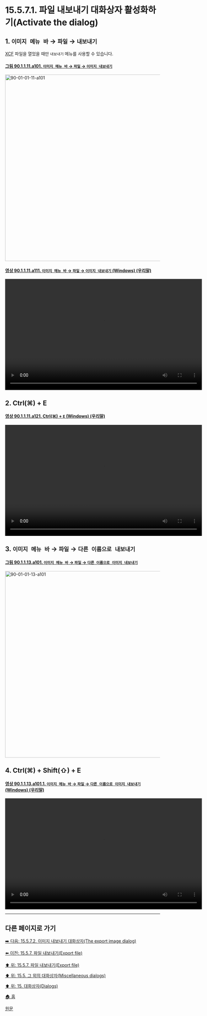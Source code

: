 # 15.5.7.1. 파일 내보내기 대화상자 활성화하기(Activate the dialog)

<a id="15-05-07-01-s1"></a>

## 1. `이미지 메뉴 바` → `파일` → `내보내기`
[XCF](./19-glossaryx-xcf.md) 파일을 열었을 때만 `내보내기` 메뉴를 사용할 수 있습니다.

<a id="90-01-01-11-a101"></a>

#### [그림 90.1.1.11.a101. `이미지 메뉴 바` → `파일` → `이미지 내보내기`](./90-01-01-11-export.md#90-01-01-11-a101)
<img width="980" height="605" alt="90-01-01-11-a101" src="https://github.com/user-attachments/assets/9c3d53d2-569e-471d-a5af-910f5620d7e9" />

<a id="90-01-01-11-a111"></a>

#### [영상 90.1.1.11.a111. `이미지 메뉴 바` → `파일` → `이미지 내보내기` (Windows) (우리말)](./90-01-01-11-export.md#90-01-01-11-a111)
<video controls="controls" width="640" height="360" src="https://github.com/user-attachments/assets/d0ce1bb8-9f49-4d6f-901d-8b571b876728"></video>

<a id="15-05-07-01-s2"></a>

## 2. Ctrl(⌘) + E

<a id="90-01-01-11-a121"></a>

#### [영상 90.1.1.11.a121. Ctrl(⌘) + `E` (Windows) (우리말)](./90-01-01-11-export.md#90-01-01-11-a121)
<video controls="controls" width="640" height="360" src="https://github.com/user-attachments/assets/c6fd6717-ed61-433d-8f72-1c9b01258a0c"></video>

<a id="15-05-07-01-s3"></a>

## 3. `이미지 메뉴 바` → `파일` → `다른 이름으로 내보내기`

<a id="90-01-01-13-a101"></a>

#### [그림 90.1.1.13.a101. `이미지 메뉴 바` → `파일` → `다른 이름으로 이미지 내보내기`](./90-01-01-13-export_as.md#90-01-01-13-a101)
<img width="980" height="605" alt="90-01-01-13-a101" src="https://github.com/user-attachments/assets/7efc670d-3cd3-44fc-b9e2-b3331f261585" />

<a id="15-05-07-01-s4"></a>

## 4. Ctrl(⌘) + Shift(⇧) + E

<a id="90-01-01-13-a101-01"></a>

#### [영상 90.1.1.13.a101.1. `이미지 메뉴 바` → `파일` → `다른 이름으로 이미지 내보내기` (Windows) (우리말)](./90-01-01-13-export_as.md#90-01-01-13-a101-01)
<video controls="controls" width="640" height="360" src="https://github.com/user-attachments/assets/2b0b4cbd-1730-4881-a9f6-075f02037f71"></video>

***

## 다른 페이지로 가기

[➡️ 다음: 15.5.7.2. 이미지 내보내기 대화상자(The export image dialog)](./15-05-07-02-the_export_image_dialog.md)

[⬅️ 이전: 15.5.7. 파일 내보내기(Export file)](./15-05-07-00-export-file.md)

[⬆️ 위: 15.5.7. 파일 내보내기(Export file)](./15-05-07-00-export-file.md)

[⬆️ 위: 15.5. 그 외의 대화상자(Miscellaneous dialogs)](./15-05-00-miscellaneous-dialogs.md)

[⬆️ 위: 15. 대화상자(Dialogs)](./15-00-dialogs.md)

[🏠 홈](./00-home.md)

[원문](https://docs.gimp.org/2.10/ko/gimp-export-dialog.html)